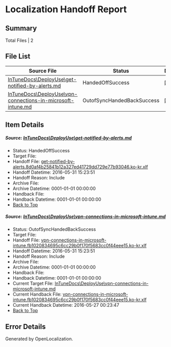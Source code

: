 # <a name='report-top'></a> Localization Handoff Report

## Summary
 Total Files | 2

## File List
 Source File | Status | Details 
 ----------- | ------ | ------- 
 [InTuneDocs\DeployUse\get-notified-by-alerts.md](https://github.com/Microsoft/IntuneDocs-pr/blob/e929a95d95b71e22d46e124f1a423af7046b0539/InTuneDocs/DeployUse/get-notified-by-alerts.md) | HandedOffSuccess | [Details](#f1dd166b7b1278003ac8785b8be07c29396dfe8c45)
 [InTuneDocs\DeployUse\vpn-connections-in-microsoft-intune.md](https://github.com/Microsoft/IntuneDocs-pr/blob/82313c19b116e1f264d7b6d8b81ef5269b288048/InTuneDocs/DeployUse/vpn-connections-in-microsoft-intune.md) | OutofSyncHandedBackSuccess | [Details](#d35f165e222d119d2df3ab2b5ffc99bb3fc44624253)

## Item Details
##### <a name='f1dd166b7b1278003ac8785b8be07c29396dfe8c45'></a> Source: [InTuneDocs\DeployUse\get-notified-by-alerts.md](https://github.com/Microsoft/IntuneDocs-pr/blob/e929a95d95b71e22d46e124f1a423af7046b0539/InTuneDocs/DeployUse/get-notified-by-alerts.md)
* Status: HandedOffSuccess
* Target File: 
* Handoff File: [get-notified-by-alerts.8d0af4b25841b12a327ed41729dd729e77b93046.ko-kr.xlf](https://github.com/Microsoft/EM.handoff/blob/2e97c3c739c66000cebf13e199025024935cd5bc/ol-handoff/Microsoft/IntuneDocs-pr.ko-kr/master/get-notified-by-alerts.8d0af4b25841b12a327ed41729dd729e77b93046.ko-kr.xlf)
* Handoff Datetime: 2016-05-31 15:23:51
* Handoff Reason: Include
* Archive File: 
* Archive Datetime: 0001-01-01 00:00:00
* Handback File: 
* Handback Datetime: 0001-01-01 00:00:00
* [Back to Top](#report-top)

##### <a name='d35f165e222d119d2df3ab2b5ffc99bb3fc44624253'></a> Source: [InTuneDocs\DeployUse\vpn-connections-in-microsoft-intune.md](https://github.com/Microsoft/IntuneDocs-pr/blob/82313c19b116e1f264d7b6d8b81ef5269b288048/InTuneDocs/DeployUse/vpn-connections-in-microsoft-intune.md)
* Status: OutofSyncHandedBackSuccess
* Target File: 
* Handoff File: [vpn-connections-in-microsoft-intune.fb1020834695c6cc29b0f170f5683cc0f44eee15.ko-kr.xlf](https://github.com/Microsoft/EM.handoff/blob/2e97c3c739c66000cebf13e199025024935cd5bc/ol-handoff/Microsoft/IntuneDocs-pr.ko-kr/master/vpn-connections-in-microsoft-intune.fb1020834695c6cc29b0f170f5683cc0f44eee15.ko-kr.xlf)
* Handoff Datetime: 2016-05-31 15:23:51
* Handoff Reason: Include
* Archive File: 
* Archive Datetime: 0001-01-01 00:00:00
* Handback File: 
* Handback Datetime: 0001-01-01 00:00:00
* Current Target File: [InTuneDocs\DeployUse\vpn-connections-in-microsoft-intune.md](https://github.com/Microsoft/IntuneDocs-pr.ko-kr/blob/0123fd93b76670ee3efe710859867697cf359ee6/InTuneDocs/DeployUse/vpn-connections-in-microsoft-intune.md)
* Current Handback File: [vpn-connections-in-microsoft-intune.fb1020834695c6cc29b0f170f5683cc0f44eee15.ko-kr.xlf](https://github.com/Microsoft/EM.handback/blob/b4481eefb625088758f39b0c01ee565c6ac06520/ol-handback/Microsoft/IntuneDocs-pr.ko-kr/master/vpn-connections-in-microsoft-intune.fb1020834695c6cc29b0f170f5683cc0f44eee15.ko-kr.xlf)
* Current Handback Datetime: 2016-05-27 00:23:47
* [Back to Top](#report-top)


## Error Details

Generated by OpenLocalization.
